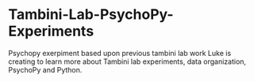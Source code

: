 # Tambini-Lab-PsychoPy-Experiments
Psychopy exerpiment based upon previous tambini lab work Luke is creating to learn more about Tambini lab experiments, data organization, PsychoPy and Python. 
